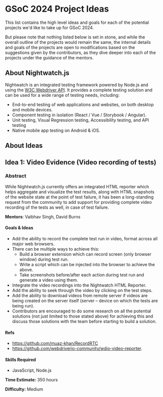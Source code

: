 # GSoC 2024 Project Ideas

This list contains the high level ideas and goals for each of the potential projects we'd like to take up for GSoC 2024.

But please note that nothing listed below is set in stone, and while the overall outline of the projects would remain the same,
the internal details and goals of the projects are open to modifications based on the suggestions given by the contributors, as they
dive deeper into each of the projects under the guidance of the mentors.

## About Nightwatch.js

Nightwatch is an integrated testing framework powered by Node.js and using the [W3C Webdriver API](https://www.w3.org/TR/webdriver/).
It provides a complete testing solution and can be used for a wide range of testing needs, including:

* End-to-end testing of web applications and websites, on both desktop and mobile devices.
* Component testing in isolation (React / Vue / Storybook / Angular).
* Unit testing, Visual Regression testing, Accessibility testing, and API testing
* Native mobile app testing on Android & iOS.

## About Ideas

## Idea 1: Video Evidence (Video recording of tests)

### Abstract

While Nightwatch.js currently offers an integrated HTML reporter which helps aggregate and visualize the test results, along with HTML
snapshots of the website state at the point of test failure, it has been a long-standing request from the community to add support for providing complete video recording of the tests as well, in case of test failure.

__Mentors__: Vaibhav Singh, David Burns

#### Goals & Ideas

* Add the ability to record the complete test run in video, format across all major web browsers.
* There can be multiple ways to achieve this:
  * Build a browser extension which can record screen (only browser window) during test run.
  * Write a script which can be injected into the browser to achieve the above.
  * Take screenshots before/after each action during test run and generate a video using them.  
* Integrate the video recordings into the Nightwatch HTML Reporter.
* Add the ability to seek through the video by clicking on the test steps.
* Add the ability to download videos from remote server if videos are being created on the server itself (server – device on which the tests are being run).
* Contributors are encouraged to do some research on all the potential solutions (not just limited to those stated above) for achieving this and discuss those solutions with the team before starting to build a solution.

#### Refs

* https://github.com/muaz-khan/RecordRTC
* https://github.com/webdriverio-community/wdio-video-reporter.

#### Skills Required

* JavaScript, Node.js

__Time Estimate:__ 350 hours

__Difficulty:__ Medium

